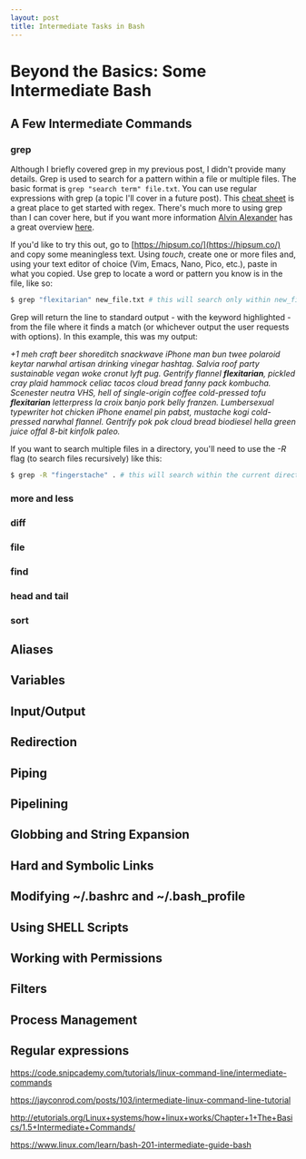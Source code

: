 ```yaml
---
layout: post
title: Intermediate Tasks in Bash
---
```


# Beyond the Basics: Some Intermediate Bash

## A Few Intermediate Commands
### grep
Although I briefly covered grep in my previous post, I didn't provide many details. Grep is used to search for a pattern within a file or multiple files. The basic format is `grep "search term" file.txt`. You can use regular expressions with grep (a topic I'll cover in a future post). This [cheat sheet](https://ryanstutorials.net/linuxtutorial/cheatsheetgrep.php) is a great place to get started with regex. There's much more to using grep than I can cover here, but if you want more information [Alvin Alexander](https://alvinalexander.com/) has a great overview [here](https://alvinalexander.com/unix/edu/examples/grep.shtml).

If you'd like to try this out, go to [https://hipsum.co/](https://hipsum.co/) and copy some meaningless text. Using _touch_, create one or more files and, using your text editor of choice (Vim, Emacs, Nano, Pico, etc.), paste in what you copied. Use grep to locate a word or pattern you know is in the file, like so:

```bash
$ grep "flexitarian" new_file.txt # this will search only within new_file.txt
```

Grep will return the line to standard output - with the keyword highlighted - from the file where it finds a match (or whichever output the user requests with options). In this example, this was my output:

_+1 meh craft beer shoreditch snackwave iPhone man bun twee polaroid keytar narwhal artisan drinking vinegar hashtag. Salvia roof party sustainable vegan woke cronut lyft pug. Gentrify flannel __flexitarian__, pickled cray plaid hammock celiac tacos cloud bread fanny pack kombucha. Scenester neutra VHS, hell of single-origin coffee cold-pressed tofu __flexitarian__ letterpress la croix banjo pork belly franzen. Lumbersexual typewriter hot chicken iPhone enamel pin pabst, mustache kogi cold-pressed narwhal flannel. Gentrify pok pok cloud bread biodiesel hella green juice offal 8-bit kinfolk paleo._

If you want to search multiple files in a directory, you'll need to use the _-R_ flag (to search files recursively) like this:

```bash
$ grep -R "fingerstache" . # this will search within the current directory
```

### more and less
### diff
### file
### find
### head and tail
### sort

## Aliases

## Variables

## Input/Output

## Redirection

## Piping

## Pipelining

## Globbing and String Expansion

## Hard and Symbolic Links

## Modifying ~/.bashrc and ~/.bash_profile

## Using SHELL Scripts
## Working with Permissions
## Filters
## Process Management
## Regular expressions

https://code.snipcademy.com/tutorials/linux-command-line/intermediate-commands

https://jayconrod.com/posts/103/intermediate-linux-command-line-tutorial

http://etutorials.org/Linux+systems/how+linux+works/Chapter+1+The+Basics/1.5+Intermediate+Commands/

https://www.linux.com/learn/bash-201-intermediate-guide-bash
